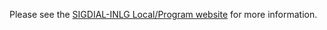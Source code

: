 Please see the [SIGDIAL-INLG Local/Program website](https://sigdialinlg2023.github.io/) for more information.
